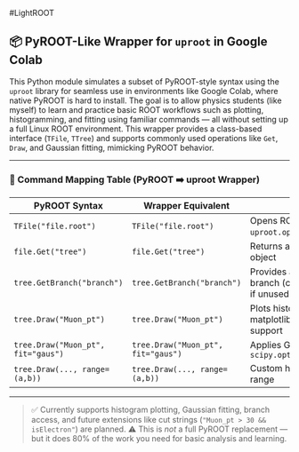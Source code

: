 #LightROOT
## 📦 PyROOT-Like Wrapper for `uproot` in Google Colab

This Python module simulates a subset of PyROOT-style syntax using the `uproot` library for seamless use in environments like Google Colab, where native PyROOT is hard to install. The goal is to allow physics students (like myself) to learn and practice basic ROOT workflows such as plotting, histogramming, and fitting using familiar commands — all without setting up a full Linux ROOT environment. This wrapper provides a class-based interface (`TFile`, `TTree`) and supports commonly used operations like `Get`, `Draw`, and Gaussian fitting, mimicking PyROOT behavior.

---

### 🧠 Command Mapping Table (PyROOT ➡️ uproot Wrapper)

| PyROOT Syntax                      | Wrapper Equivalent                 | Notes                                                  |
| ---------------------------------- | ---------------------------------- | ------------------------------------------------------ |
| `TFile("file.root")`               | `TFile("file.root")`               | Opens ROOT file via `uproot.open` internally           |
| `file.Get("tree")`                 | `file.Get("tree")`                 | Returns a `TTree` wrapper object                       |
| `tree.GetBranch("branch")`         | `tree.GetBranch("branch")`         | Provides access to a branch (can be removed if unused) |
| `tree.Draw("Muon_pt")`             | `tree.Draw("Muon_pt")`             | Plots histogram using matplotlib, optional fit support |
| `tree.Draw("Muon_pt", fit="gaus")` | `tree.Draw("Muon_pt", fit="gaus")` | Applies Gaussian fit with `scipy.optimize.curve_fit`   |
| `tree.Draw(..., range=(a,b))`      | `tree.Draw(..., range=(a,b))`      | Custom histogram x-range                               |

---

> ✅ Currently supports histogram plotting, Gaussian fitting, branch access, and future extensions like cut strings (`"Muon_pt > 30 && isElectron"`) are planned.
> ⚠️ This is *not* a full PyROOT replacement — but it does 80% of the work you need for basic analysis and learning.

